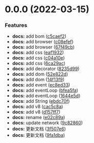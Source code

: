 # 0.0.0 (2022-03-15)

### Features

- **docs:** add bom ([c5caef2](https://github.com/air-supply94/zhouhaifei-study-note/commit/c5caef21a3be405ad196a156d0f1d8034ce30c24))
- **docs:** add browser ([c08efef](https://github.com/air-supply94/zhouhaifei-study-note/commit/c08efef2d6bec3c83fe65e73924128db22d05d50))
- **docs:** add browser ([67f49cb](https://github.com/air-supply94/zhouhaifei-study-note/commit/67f49cb3976c177956199b6ad89f2cfe9c11f29c))
- **docs:** add css ([eaf1932](https://github.com/air-supply94/zhouhaifei-study-note/commit/eaf1932bc7b26d2010095e7ed029a56aa671207d))
- **docs:** add css ([c04a10e](https://github.com/air-supply94/zhouhaifei-study-note/commit/c04a10e293fa0bc292670cc5cd0891f00b35ee92))
- **docs:** add css ([6ca29ac](https://github.com/air-supply94/zhouhaifei-study-note/commit/6ca29ac093361bed911ab6d86f050e59690bffd3))
- **docs:** add decorator ([8235d99](https://github.com/air-supply94/zhouhaifei-study-note/commit/8235d99cd635250eb29745d6874664335128ccea))
- **docs:** add dom ([52e822d](https://github.com/air-supply94/zhouhaifei-study-note/commit/52e822d518a5723960c472055a1a21254c392333))
- **docs:** add dom ([14f13f9](https://github.com/air-supply94/zhouhaifei-study-note/commit/14f13f95e61187f7738beb74a6d08777064b2805))
- **docs:** add event ([ec8ed33](https://github.com/air-supply94/zhouhaifei-study-note/commit/ec8ed330274719f4e05347fe6f0d7a1a7722bc8e))
- **docs:** add eventLoop ([bfea5fa](https://github.com/air-supply94/zhouhaifei-study-note/commit/bfea5faa3fa895a9af7a51e568c5a4160c2ec2b7))
- **docs:** add eventLoop ([1644e5d](https://github.com/air-supply94/zhouhaifei-study-note/commit/1644e5dcf1978b164d6ae443dbb6da76ceab74d1))
- **docs:** add String ([ebdc70f](https://github.com/air-supply94/zhouhaifei-study-note/commit/ebdc70f8d6c741d67386aa4e60a33777a4b8eb06))
- **docs:** add v8 ([cac5c8a](https://github.com/air-supply94/zhouhaifei-study-note/commit/cac5c8a10707e54a1897107652f001a2be06b221))
- **docs:** add v8 ([d157ff7](https://github.com/air-supply94/zhouhaifei-study-note/commit/d157ff75035e9cc031978b5ba541168835edf748))
- **docs:** rename ([e02c89a](https://github.com/air-supply94/zhouhaifei-study-note/commit/e02c89ab5bc736fead8a049764affe13124e827f))
- **docs:** update network ([9c82860](https://github.com/air-supply94/zhouhaifei-study-note/commit/9c828609705c1a38d091eb2450b3f03eb9e74b6a))
- **docs:** 更新文档 ([3f507e6](https://github.com/air-supply94/zhouhaifei-study-note/commit/3f507e6103c8852dc7dd351963aeb6975646c7da))
- **docs:** 更新文档 ([9fa1dba](https://github.com/air-supply94/zhouhaifei-study-note/commit/9fa1dba5d8d83c853a9da096157a4de08901e0fb))
